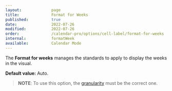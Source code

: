 ```yaml
---
layout:             page
title:              Format for Weeks
published:          true
date:               2022-07-26
modified:           2022-07-26
order:              /calendar-pro/options/cell-label/format-for-weeks
internal:           formatWeek
available:          Calendar Mode
---
```

The **Format for weeks** manages the standards to apply to display the weeks in the visual.

**Default value:** Auto.

> **NOTE**: To use this option, the [granularity](../../features/granularities.md) must be the correct one.

